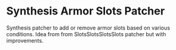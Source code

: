 # Synthesis Armor Slots Patcher

Synthesis patcher to add or remove armor slots based on various conditions.
Idea from from SlotsSlotsSlotsSlots patcher but with improvements.